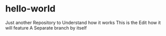 # hello-world
Just another Repository to Understand how it works
This is the Edit how it will feature
A Separate branch by itself
